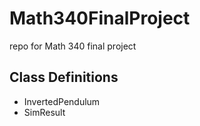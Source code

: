 # Math340FinalProject
repo for Math 340 final project
## Class Definitions
+ InvertedPendulum
+ SimResult